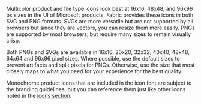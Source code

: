 Multicolor product and file type icons look best at 16x16, 48x48, and 96x96 px sizes in the UI of Microsoft products. Fabric provides these icons in both SVG and PNG formats. SVGs are more versatile but are not supported by all browsers but since they are vectors, you can resize them more easily. PNGs are supported by most browsers, but require many sizes to remain visually crisp.

Both PNGs and SVGs are available in 16x16, 20x20, 32x32, 40x40, 48x48, 64x64 and 96x96 pixel sizes. Where possible, use the default sizes to prevent artifacts and split pixels for PNGs. Otherwise, use the size that most closely maps to what you need for your experience for the best quality.

Monochrome product icons that are included in the icon font are subject to the branding guidelines, but you can reference them just like other icons noted in the [icons section](#/styles/web/icons).
